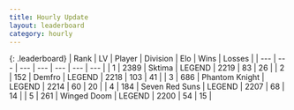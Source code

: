 ```yaml
---
title: Hourly Update
layout: leaderboard
category: hourly
---
```


{: .leaderboard}
| Rank | LV | Player | Division | Elo | Wins | Losses |
| --- | --- | --- | --- | --- | --- | --- |
| <span data-change="4">1</span> | 2389 | <span title="ID: 353063">Sktima</span> | LEGEND | <span data-change="24">2219</span> | <span data-change="4">83</span> | <span data-change="0">26</span> |
| <span data-change="1">2</span> | 152 | <span title="ID: 81974">Demfro</span> | LEGEND | <span data-change="11">2218</span> | <span data-change="2">103</span> | <span data-change="0">41</span> |
| <span data-change="-2">3</span> | 686 | <span title="ID: 742939">Phantom Knight</span> | LEGEND | <span data-change="0">2214</span> | <span data-change="0">60</span> | <span data-change="0">20</span> |
| <span data-change="-2">4</span> | 184 | <span title="ID: 670324">Seven Red Suns</span> | LEGEND | <span data-change="0">2207</span> | <span data-change="0">68</span> | <span data-change="0">14</span> |
| <span data-change="-1">5</span> | 261 | <span title="ID: 744396">Winged Doom</span> | LEGEND | <span data-change="0">2200</span> | <span data-change="0">54</span> | <span data-change="0">15</span> |